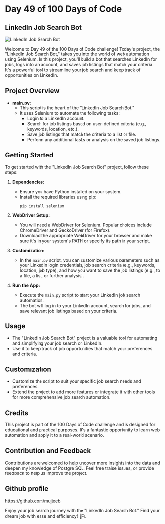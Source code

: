 # Day 49 of 100 Days of Code

## LinkedIn Job Search Bot

![LinkedIn Job Search Bot](https://example.com/linkedin_job_search_bot.jpg)

Welcome to Day 49 of the 100 Days of Code challenge! Today's project, the "LinkedIn Job Search Bot," takes you into the world of web automation using Selenium. In this project, you'll build a bot that searches LinkedIn for jobs, logs into an account, and saves job listings that match your criteria. It's a powerful tool to streamline your job search and keep track of opportunities on LinkedIn.

## Project Overview

- **main.py**:
  - This script is the heart of the "LinkedIn Job Search Bot."
  - It uses Selenium to automate the following tasks:
    - Login to a LinkedIn account.
    - Search for job listings based on user-defined criteria (e.g., keywords, location, etc.).
    - Save job listings that match the criteria to a list or file.
    - Perform any additional tasks or analysis on the saved job listings.

## Getting Started

To get started with the "LinkedIn Job Search Bot" project, follow these steps:

1. **Dependencies:**
   - Ensure you have Python installed on your system.
   - Install the required libraries using pip:
     ```bash
     pip install selenium
     ```

2. **WebDriver Setup:**
   - You will need a WebDriver for Selenium. Popular choices include ChromeDriver and GeckoDriver (for Firefox).
   - Download the appropriate WebDriver for your browser and make sure it's in your system's PATH or specify its path in your script.

3. **Customization:**
   - In the `main.py` script, you can customize various parameters such as your LinkedIn login credentials, job search criteria (e.g., keywords, location, job type), and how you want to save the job listings (e.g., to a file, a list, or further analysis).

4. **Run the App:**
   - Execute the `main.py` script to start your LinkedIn job search automation.
   - The bot will log in to your LinkedIn account, search for jobs, and save relevant job listings based on your criteria.

## Usage

- The "LinkedIn Job Search Bot" project is a valuable tool for automating and simplifying your job search on LinkedIn.
- Use it to keep track of job opportunities that match your preferences and criteria.

## Customization

- Customize the script to suit your specific job search needs and preferences.
- Extend the project to add more features or integrate it with other tools for more comprehensive job search automation.

## Credits

This project is part of the 100 Days of Code challenge and is designed for educational and practical purposes. It's a fantastic opportunity to learn web automation and apply it to a real-world scenario.



## Contribution and Feedback

Contributions are welcomed to help uncover more insights into the data and deepen my knowledge of Postgre SQL. Feel free traise issues, or provide feedback to help us improve the project.


## Github profile
https://github.com/mujjeeb

Enjoy your job search journey with the "LinkedIn Job Search Bot." Find your dream job with ease and efficiency! 💼🔍